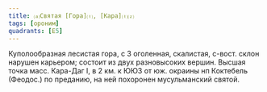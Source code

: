 ```yaml
---
title: ⒜Святая [Гора]⒯, [Кара]⒯⒵
tags: [ороним]
quadrants: [Е5]
---
```


Куполообразная лесистая гора, с З оголенная, скалистая, с-вост. склон нарушен
карьером; состоит из двух разновысоких вершин. Высшая точка масс. Кара-Даг I, в
2 км. к ЮЮЗ от юж. окраины нп Коктебель (Феодос.) по преданию, на ней похоронен
мусульманский святой.
